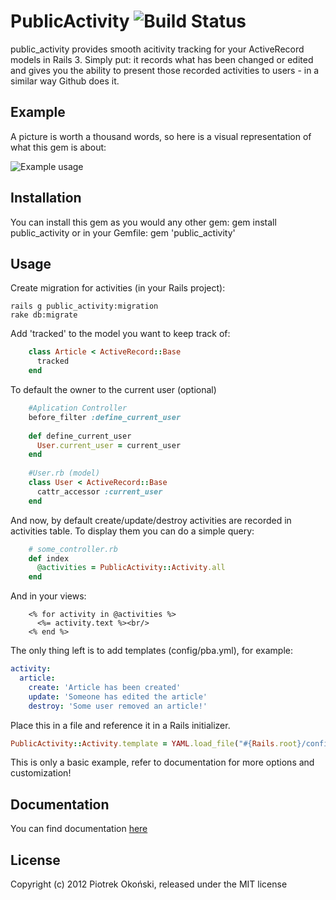 # PublicActivity ![Build Status](http://travis-ci.org/pokonski/public_activity.png)

public_activity provides smooth acitivity tracking for your ActiveRecord models in Rails 3.
Simply put: it records what has been changed or edited and gives you the ability to present those recorded activities to users - in a similar way Github does it.

## Example

A picture is worth a thousand words, so here is a visual representation of what this gem is about:

![Example usage](http://i.imgur.com/uGPSm.png)

## Installation

You can install this gem as you would any other gem:
    gem install public_activity
or in your Gemfile:
    gem 'public_activity'

## Usage

Create migration for activities (in your Rails project):

    rails g public_activity:migration
    rake db:migrate

Add 'tracked' to the model you want to keep track of:

```ruby
    class Article < ActiveRecord::Base
      tracked
    end
```

To default the owner to the current user (optional)

```ruby
    #Aplication Controller
    before_filter :define_current_user
    
    def define_current_user
      User.current_user = current_user
    end
    
    #User.rb (model)
    class User < ActiveRecord::Base
      cattr_accessor :current_user
    end
```

And now, by default create/update/destroy activities are recorded in activities table. 
To display them you can do a simple query:

```ruby
    # some_controller.rb
    def index
      @activities = PublicActivity::Activity.all
    end
```

And in your views:

```erb
    <% for activity in @activities %>
      <%= activity.text %><br/>
    <% end %>
```

The only thing left is to add templates (config/pba.yml), for example:

```yaml
activity:
  article:
    create: 'Article has been created'
    update: 'Someone has edited the article'
    destroy: 'Some user removed an article!'
```
Place this in a file and reference it in a Rails initializer.

```ruby
PublicActivity::Activity.template = YAML.load_file("#{Rails.root}/config/pba.yml")
```

This is only a basic example, refer to documentation for more options and customization!
## Documentation

You can find documentation [here](http://rubydoc.info/gems/public_activity/)

## License
Copyright (c) 2012 Piotrek Okoński, released under the MIT license
